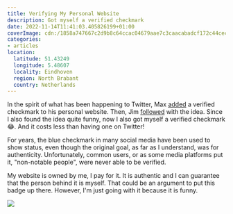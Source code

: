 ```yaml
---
title: Verifying My Personal Website
description: Got myself a verified checkmark
date: 2022-11-14T11:41:03.405826199+01:00
coverImage: cdn:/1858a747667c2d9b8c64ccac04679aae7c3caacabadcf172c44ceca288aaae7b
categories:
- articles
location:
  latitude: 51.43249
  longitude: 5.48607
  locality: Eindhoven
  region: North Brabant
  country: Netherlands
---
```


In the spirit of what has been happening to Twitter, Max [added](https://twitter.com/mxbck/status/1590809274808147990) a verified checkmark to his personal website. Then, Jim [followed](https://blog.jim-nielsen.com/2022/verified-personal-website/) with the idea. Since I also found the idea quite funny, now I also got myself a verified checkmark 😂. And it costs less than having one on Twitter!

For years, the blue checkmark in many social media have been used to show status, even though the original goal, as far as I understand, was for authenticity. Unfortunately, common users, or as some media platforms put it, "non-notable people", were never able to be verified.

My website is owned by me, I pay for it. It is authentic and I can guarantee that the person behind it is myself. That could be an argument to put this badge up there. However, I'm just going with it because it is funny.

![](cdn:/1858a747667c2d9b8c64ccac04679aae7c3caacabadcf172c44ceca288aaae7b?class=fw)
